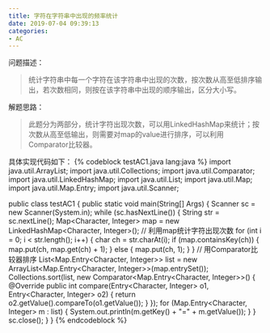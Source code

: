 ```yaml
---
title: 字符在字符串中出现的频率统计
date: 2019-07-04 09:39:13
categories:
- AC
---
```

问题描述：
> 统计字符串中每一个字符在该字符串中出现的次数，按次数从高至低排序输出，若次数相同，则按在该字符串中出现的顺序输出，区分大小写。

解题思路：
> 此题分为两部分，统计字符出现次数，可以用LinkedHashMap来统计；按次数从高至低输出，则需要对map的value进行排序，可以利用Comparator比较器。

<!-- more -->
具体实现代码如下：
{% codeblock testAC1.java lang:java %}
import java.util.ArrayList;
import java.util.Collections;
import java.util.Comparator;
import java.util.LinkedHashMap;
import java.util.List;
import java.util.Map;
import java.util.Map.Entry;
import java.util.Scanner;

public class testAC1 {
	public static void main(String[] Args) {
		Scanner sc = new Scanner(System.in);
		while (sc.hasNextLine()) {
			String str = sc.nextLine();
			Map<Character, Integer> map = new LinkedHashMap<Character, Integer>();
			// 利用map统计字符出现次数
			for (int i = 0; i < str.length(); i++) {
				char ch = str.charAt(i);
				if (map.containsKey(ch)) {
					map.put(ch, map.get(ch) + 1);
				} else {
					map.put(ch, 1);
				}
			}
			// 用Comparator比较器排序
			List<Map.Entry<Character, Integer>> list = new ArrayList<Map.Entry<Character, Integer>>(map.entrySet());
			Collections.sort(list, new Comparator<Map.Entry<Character, Integer>>() {
				@Override
				public int compare(Entry<Character, Integer> o1, Entry<Character, Integer> o2) {
					return o2.getValue().compareTo(o1.getValue());
				}
			});
			for (Map.Entry<Character, Integer> m : list) {
				System.out.println(m.getKey() + "=" + m.getValue());
			}
		}
		sc.close();
	}
}
{% endcodeblock %}
